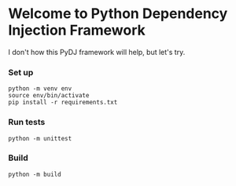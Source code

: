 # Welcome to Python Dependency Injection Framework

I don't how this PyDJ framework will help, but let's try.

### Set up

```
python -m venv env
source env/bin/activate
pip install -r requirements.txt
```

### Run tests

`python -m unittest`

### Build

`python -m build`
